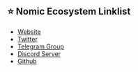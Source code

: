 ## ⭐️ Nomic Ecosystem Linklist
- <a href="https://www.nomic.io/" target="_blank">Website</a>
- <a href="https://twitter.com/nomicbtc" target="_blank">Twitter</a>
- <a href="https://t.me/nomicbtc" target="_blank">Telegram Group</a>
- <a href="https://discord.gg/EnB92TK6P7" target="_blank">Discord Server</a>
- <a href="https://github.com/nomic-io" target="_blank">Github</a>